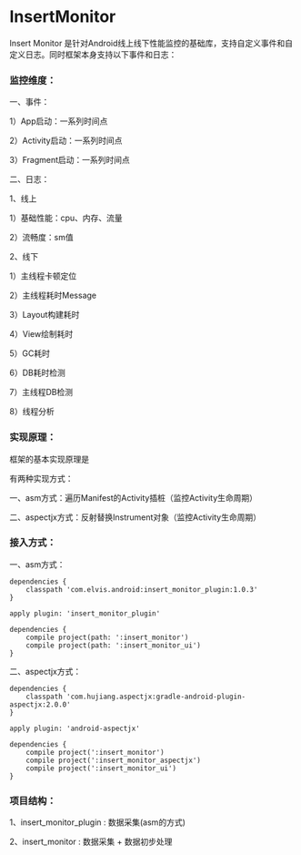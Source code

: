 # InsertMonitor

Insert Monitor 是针对Android线上线下性能监控的基础库，支持自定义事件和自定义日志。同时框架本身支持以下事件和日志：

### 监控维度：

一、事件：

1）App启动：一系列时间点

2）Activity启动：一系列时间点

3）Fragment启动：一系列时间点


二、日志：

1、线上

1）基础性能：cpu、内存、流量

2）流畅度：sm值

2、线下

1）主线程卡顿定位

2）主线程耗时Message

3）Layout构建耗时

4）View绘制耗时

5）GC耗时

6）DB耗时检测

7）主线程DB检测

8）线程分析

### 实现原理：

框架的基本实现原理是

有两种实现方式：

一、asm方式：遍历Manifest的Activity插桩（监控Activity生命周期）

二、aspectjx方式：反射替换Instrument对象（监控Activity生命周期）

### 接入方式：

一、asm方式：

    dependencies {
        classpath 'com.elvis.android:insert_monitor_plugin:1.0.3'
    }

    apply plugin: 'insert_monitor_plugin'

    dependencies {
        compile project(path: ':insert_monitor')
        compile project(path: ':insert_monitor_ui')
    }

二、aspectjx方式：

    dependencies {
        classpath 'com.hujiang.aspectjx:gradle-android-plugin-aspectjx:2.0.0'
    }

    apply plugin: 'android-aspectjx'

    dependencies {
        compile project(':insert_monitor')
        compile project(':insert_monitor_aspectjx')
        compile project(':insert_monitor_ui')
    }

### 项目结构：


1、insert_monitor_plugin : 数据采集(asm的方式)

2、insert_monitor : 数据采集 + 数据初步处理

